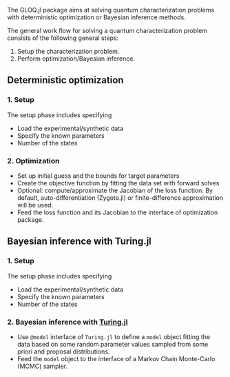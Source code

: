 The GLOQ.jl package aims at solving quantum characterization problems with deterministic optimization or Bayesian inference methods. 


The general work flow for solving a quantum characterization problem consists of the following general steps:
1. Setup the characterization problem.
2. Perform optimization/Bayesian inference.

## Deterministic optimization
### 1. Setup
The setup phase includes specifying
- Load the experimental/synthetic data
- Specify the known parameters
- Number of the states


### 2. Optimization
- Set up initial guess and the bounds for target parameters
- Create the objective function by fitting the data set with forward solves
- Optional: compute/approximate the Jacobian of the loss function. By default, auto-differentiation (Zygote.jl) or finite-difference approximation will be used.
- Feed the loss function and its Jacobian to the interface of optimization package.

## Bayesian inference with Turing.jl
### 1. Setup
The setup phase includes specifying
- Load the experimental/synthetic data
- Specify the known parameters
- Number of the states


### 2. Bayesian inference with [Turing.jl](https://turing.ml/stable/)
- Use `@model` interface of `Turing.jl` to define a `model` object fitting the data based on some random parameter values sampled from some priori and proposal distributions.
- Feed the `model` object to the interface of a Markov Chain Monte-Carlo (MCMC) sampler.